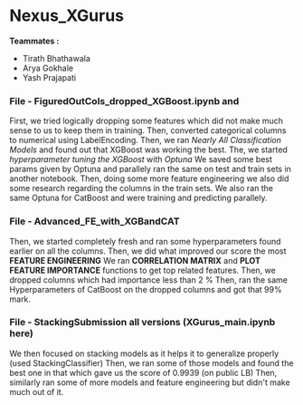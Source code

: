 # Nexus_XGurus
**Teammates :**
- Tirath Bhathawala
- Arya Gokhale
- Yash Prajapati

### File - FiguredOutCols_dropped_XGBoost.ipynb and 
First, we tried logically dropping some features which did not make much sense to us to keep them in training.
Then, converted categorical columns to numerical using LabelEncoding.
Then, we ran *Nearly All Classification Models* and found out that XGBoost was working the best.
The, we started *hyperparameter tuning the XGBoost* with *Optuna*
We saved some best params given by Optuna and parallely ran the same on test and train sets in another notebook.
Then, doing some more feature engineering we also did some research regarding the columns in the train sets.
We also ran the same Optuna for CatBoost and were training and predicting parallely.

### File - Advanced_FE_with_XGBandCAT
Then, we started completely fresh and ran some hyperparameters found earlier on all the columns.
Then, we did what improved our score the most **FEATURE ENGINEERING**
We ran **CORRELATION MATRIX** and **PLOT FEATURE IMPORTANCE** functions to get top related features.
Then, we dropped columns which had importance less than 2 %
Then, ran the same Hyperparameters of CatBoost on the dropped columns and got that 99% mark.

### File - StackingSubmission all versions (XGurus_main.ipynb here)
We then focused on stacking models as it helps it to generalize properly (used StackingClassifier)
Then, we ran some of those models and found the best one in that which gave us the score of 0.9939 (on public LB)
Then, similarly ran some of more models and feature engineering but didn't make much out of it.
